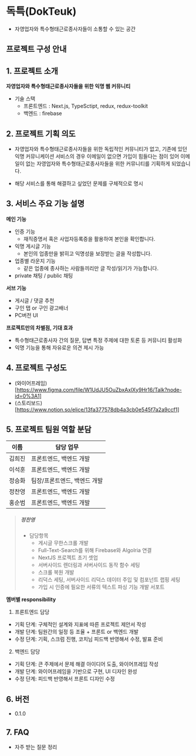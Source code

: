# 독특(DokTeuk)

- 자영업자와 특수형태근로종사자들이 소통할 수 있는 공간

## 프로젝트 구성 안내

## 1. 프로젝트 소개

**자영업자와 특수형태근로종사자들을 위한 익명 웹 커뮤니티**

- 기술 스택
  - 프론트엔드 : Next.js, TypeSctipt, redux, redux-toolkit
  - 백엔드 : firebase

## 2. 프로젝트 기획 의도

- 자영업자와 특수형태근로종사자들을 위한 독립적인 커뮤니티가 없고, 기존에 있던 익명 커뮤니케이션 서비스의 경우 이메일이 없으면 가입이 힘들다는 점이 있어 이메일이 없는 자영업자와 특수형태근로종사자들을 위한 커뮤니티를 기획하게 되었습니다.

- 해당 서비스를 통해 해결하고 싶었던 문제를 구체적으로 명시

## 3. 서비스 주요 기능 설명

**메인 기능**

- 인증 기능
  - 재직증명서 혹은 사업자등록증을 활용하여 본인을 확인합니다.
- 익명 게시글 기능
  - 본인의 업종만을 밝히고 익명성을 보장받는 글을 작성합니다.
- 업종별 라운지 기능
  - 같은 업종에 종사하는 사람들끼리만 글 작성/읽기가 가능합니다.
- private 채팅 / public 채팅

**서브 기능**

- 게시글 / 댓글 추천
- 구인 탭 or 구인 광고배너
- PC버전 UI

**프로젝트만의 차별점, 기대 효과**

- 특수형태근로종사자 간의 질문, 답변 특정 주제에 대한 토론 등 커뮤니티 활성화
- 익명 기능을 통해 자유로운 의견 제시 가능

## 4. 프로젝트 구성도

- (와이어프레임)[https://www.figma.com/file/W1UdJU5OuZbxAxlXy9Hr16/Talk?node-id=0%3A1]
- (스토리보드)[https://www.notion.so/elice/13fa377578db4a3cb0e545f7a2a9ccf1]

## 5. 프로젝트 팀원 역할 분담

| 이름   | 담당 업무                    |
| ------ | ---------------------------- |
| 김희진 | 프론트엔드, 백엔드 개발      |
| 이석훈 | 프론트엔드, 백엔드 개발      |
| 정승화 | 팀장/프론트엔드, 백엔드 개발 |
| 정찬영 | 프론트엔드, 백엔드 개발      |
| 홍순범 | 프론트엔드, 백엔드 개발      |

>
> ##### 정찬영
>
> - 담당항목
>   - 게시글 무한스크롤 개발
>   - Full-Text-Search를 위해 Firebase와 Algolria 연결
>   - NextJS 프로젝트 초기 셋업
>   - 서버사이드 렌더링과 서버사이드 동작 함수 세팅
>   - 스크롤 복원 개발
>   - 리덕스 세팅, 서버사이드 리덕스 데이터 주입 및 컴포넌트 랩핑 세팅
>   - 가입 시 인증에 필요한 서류의 텍스트 파싱 기능 개발 서포트
>     ​

**멤버별 responsibility**

1. 프론트엔드 담당

- 기획 단계: 구체적인 설계와 지표에 따른 프로젝트 제안서 작성
- 개발 단계: 팀원간의 일정 등 조율 + 프론트 or 백엔드 개발
- 수정 단계: 기획, 스크럼 진행, 코치님 피드백 반영해서 수정, 발표 준비

2. 백엔드 담당

- 기획 단계: 큰 주제에서 문제 해결 아이디어 도출, 와이어프레임 작성
- 개발 단계: 와이어프레임을 기반으로 구현, UI 디자인 완성
- 수정 단계: 피드백 반영해서 프론트 디자인 수정

## 6. 버전

- 0.1.0

## 7. FAQ

- 자주 받는 질문 정리
